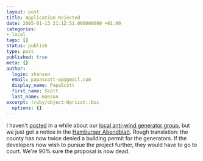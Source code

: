 ```yaml
---
layout: post
title: Application Rejected
date: 2005-01-13 21:12:51.000000000 +01:00
categories:
- local
tags: []
status: publish
type: post
published: true
meta: {}
author:
  login: shanson
  email: papascott-wp@gmail.com
  display_name: PapaScott
  first_name: Scott
  last_name: Hanson
excerpt: !ruby/object:Hpricot::Doc
  options: {}
---
```

<p>I haven't <a href="https://www.papascott.de/archives/2004/01/24/windmill-poster/">posted</a> in a while about our <a href="http://www.luellauergegenwind.de/">local anti-wind generator group</a>, but we just got a notice in the <a href="http://www.abendblatt.de/daten/2005/01/13/386274.html">Hamburger Abendblatt</a>. Rough translation: the county has now twice denied a building permit for the generators. If the developers now wish to pursue the project further, they would have to go to court. We're 90% sure the proposal is now dead.</p>
